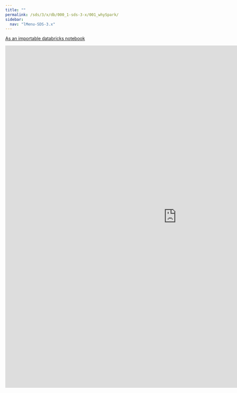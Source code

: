 ```yaml
---
title: ""
permalink: /sds/3/x/db/000_1-sds-3-x/001_whySpark/
sidebar:
  nav: "lMenu-SDS-3.x"
---
```


[As an importable databricks notebook](https://lamastex.github.io/scalable-data-science/sds/3/x/db/000_1-sds-3-x/001_whySpark.html)

<iframe src="https://lamastex.github.io/scalable-data-science/sds/3/x/db/000_1-sds-3-x/001_whySpark.html" width="1080" height="1080" frameborder="0"></iframe>

